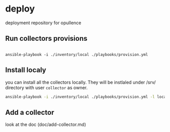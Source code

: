 # deploy
deployment repository for opullence

## Run collectors provisions

```

ansible-playbook -i ./inventory/local ./playbooks/provision.yml

```

## Install localy

you can install all the collectors locally.
They will be instlaled under /srv/ directory with user `collector` as owner.

```bash
ansible-playbook -i ./inventory/local ./playbooks/provision.yml -l local 

```

## Add a collector

look at the doc (doc/add-collector.md)